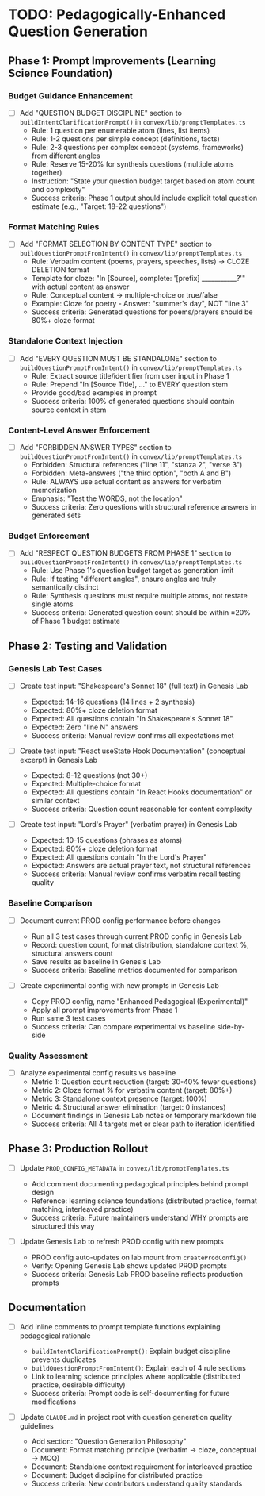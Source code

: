 # TODO: Pedagogically-Enhanced Question Generation

## Phase 1: Prompt Improvements (Learning Science Foundation)

### Budget Guidance Enhancement
- [ ] Add "QUESTION BUDGET DISCIPLINE" section to `buildIntentClarificationPrompt()` in `convex/lib/promptTemplates.ts`
  - Rule: 1 question per enumerable atom (lines, list items)
  - Rule: 1-2 questions per simple concept (definitions, facts)
  - Rule: 2-3 questions per complex concept (systems, frameworks) from different angles
  - Rule: Reserve 15-20% for synthesis questions (multiple atoms together)
  - Instruction: "State your question budget target based on atom count and complexity"
  - Success criteria: Phase 1 output should include explicit total question estimate (e.g., "Target: 18-22 questions")

### Format Matching Rules
- [ ] Add "FORMAT SELECTION BY CONTENT TYPE" section to `buildQuestionPromptFromIntent()` in `convex/lib/promptTemplates.ts`
  - Rule: Verbatim content (poems, prayers, speeches, lists) → CLOZE DELETION format
  - Template for cloze: "In [Source], complete: '[prefix] ___________?'" with actual content as answer
  - Rule: Conceptual content → multiple-choice or true/false
  - Example: Cloze for poetry - Answer: "summer's day", NOT "line 3"
  - Success criteria: Generated questions for poems/prayers should be 80%+ cloze format

### Standalone Context Injection
- [ ] Add "EVERY QUESTION MUST BE STANDALONE" section to `buildQuestionPromptFromIntent()` in `convex/lib/promptTemplates.ts`
  - Rule: Extract source title/identifier from user input in Phase 1
  - Rule: Prepend "In [Source Title], ..." to EVERY question stem
  - Provide good/bad examples in prompt
  - Success criteria: 100% of generated questions should contain source context in stem

### Content-Level Answer Enforcement
- [ ] Add "FORBIDDEN ANSWER TYPES" section to `buildQuestionPromptFromIntent()` in `convex/lib/promptTemplates.ts`
  - Forbidden: Structural references ("line 11", "stanza 2", "verse 3")
  - Forbidden: Meta-answers ("the third option", "both A and B")
  - Rule: ALWAYS use actual content as answers for verbatim memorization
  - Emphasis: "Test the WORDS, not the location"
  - Success criteria: Zero questions with structural reference answers in generated sets

### Budget Enforcement
- [ ] Add "RESPECT QUESTION BUDGETS FROM PHASE 1" section to `buildQuestionPromptFromIntent()` in `convex/lib/promptTemplates.ts`
  - Rule: Use Phase 1's question budget target as generation limit
  - Rule: If testing "different angles", ensure angles are truly semantically distinct
  - Rule: Synthesis questions must require multiple atoms, not restate single atoms
  - Success criteria: Generated question count should be within ±20% of Phase 1 budget estimate

## Phase 2: Testing and Validation

### Genesis Lab Test Cases
- [ ] Create test input: "Shakespeare's Sonnet 18" (full text) in Genesis Lab
  - Expected: 14-16 questions (14 lines + 2 synthesis)
  - Expected: 80%+ cloze deletion format
  - Expected: All questions contain "In Shakespeare's Sonnet 18"
  - Expected: Zero "line N" answers
  - Success criteria: Manual review confirms all expectations met

- [ ] Create test input: "React useState Hook Documentation" (conceptual excerpt) in Genesis Lab
  - Expected: 8-12 questions (not 30+)
  - Expected: Multiple-choice format
  - Expected: All questions contain "In React Hooks documentation" or similar context
  - Success criteria: Question count reasonable for content complexity

- [ ] Create test input: "Lord's Prayer" (verbatim prayer) in Genesis Lab
  - Expected: 10-15 questions (phrases as atoms)
  - Expected: 80%+ cloze deletion format
  - Expected: All questions contain "In the Lord's Prayer"
  - Expected: Answers are actual prayer text, not structural references
  - Success criteria: Manual review confirms verbatim recall testing quality

### Baseline Comparison
- [ ] Document current PROD config performance before changes
  - Run all 3 test cases through current PROD config in Genesis Lab
  - Record: question count, format distribution, standalone context %, structural answers count
  - Save results as baseline in Genesis Lab
  - Success criteria: Baseline metrics documented for comparison

- [ ] Create experimental config with new prompts in Genesis Lab
  - Copy PROD config, name "Enhanced Pedagogical (Experimental)"
  - Apply all prompt improvements from Phase 1
  - Run same 3 test cases
  - Success criteria: Can compare experimental vs baseline side-by-side

### Quality Assessment
- [ ] Analyze experimental config results vs baseline
  - Metric 1: Question count reduction (target: 30-40% fewer questions)
  - Metric 2: Cloze format % for verbatim content (target: 80%+)
  - Metric 3: Standalone context presence (target: 100%)
  - Metric 4: Structural answer elimination (target: 0 instances)
  - Document findings in Genesis Lab notes or temporary markdown file
  - Success criteria: All 4 targets met or clear path to iteration identified

## Phase 3: Production Rollout

- [ ] Update `PROD_CONFIG_METADATA` in `convex/lib/promptTemplates.ts`
  - Add comment documenting pedagogical principles behind prompt design
  - Reference: learning science foundations (distributed practice, format matching, interleaved practice)
  - Success criteria: Future maintainers understand WHY prompts are structured this way

- [ ] Update Genesis Lab to refresh PROD config with new prompts
  - PROD config auto-updates on lab mount from `createProdConfig()`
  - Verify: Opening Genesis Lab shows updated PROD prompts
  - Success criteria: Genesis Lab PROD baseline reflects production prompts

## Documentation

- [ ] Add inline comments to prompt template functions explaining pedagogical rationale
  - `buildIntentClarificationPrompt()`: Explain budget discipline prevents duplicates
  - `buildQuestionPromptFromIntent()`: Explain each of 4 rule sections
  - Link to learning science principles where applicable (distributed practice, desirable difficulty)
  - Success criteria: Prompt code is self-documenting for future modifications

- [ ] Update `CLAUDE.md` in project root with question generation quality guidelines
  - Add section: "Question Generation Philosophy"
  - Document: Format matching principle (verbatim → cloze, conceptual → MCQ)
  - Document: Standalone context requirement for interleaved practice
  - Document: Budget discipline for distributed practice
  - Success criteria: New contributors understand quality standards

